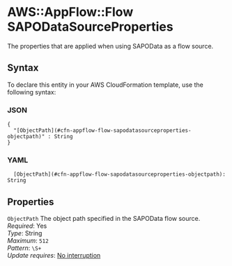 # AWS::AppFlow::Flow SAPODataSourceProperties<a name="aws-properties-appflow-flow-sapodatasourceproperties"></a>

 The properties that are applied when using SAPOData as a flow source\. 

## Syntax<a name="aws-properties-appflow-flow-sapodatasourceproperties-syntax"></a>

To declare this entity in your AWS CloudFormation template, use the following syntax:

### JSON<a name="aws-properties-appflow-flow-sapodatasourceproperties-syntax.json"></a>

```
{
  "[ObjectPath](#cfn-appflow-flow-sapodatasourceproperties-objectpath)" : String
}
```

### YAML<a name="aws-properties-appflow-flow-sapodatasourceproperties-syntax.yaml"></a>

```
  [ObjectPath](#cfn-appflow-flow-sapodatasourceproperties-objectpath): String
```

## Properties<a name="aws-properties-appflow-flow-sapodatasourceproperties-properties"></a>

`ObjectPath`  <a name="cfn-appflow-flow-sapodatasourceproperties-objectpath"></a>
 The object path specified in the SAPOData flow source\.   
*Required*: Yes  
*Type*: String  
*Maximum*: `512`  
*Pattern*: `\S+`  
*Update requires*: [No interruption](https://docs.aws.amazon.com/AWSCloudFormation/latest/UserGuide/using-cfn-updating-stacks-update-behaviors.html#update-no-interrupt)